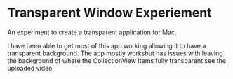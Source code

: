 # Transparent Window Experiement


An experiment to create a transparent application for Mac.

I have been able to get most of this app working allowing it to have a transparent background. The app mostly worksbut has issues with leaving the background of where the CollectionView Items fully transparent see the uploaded video
